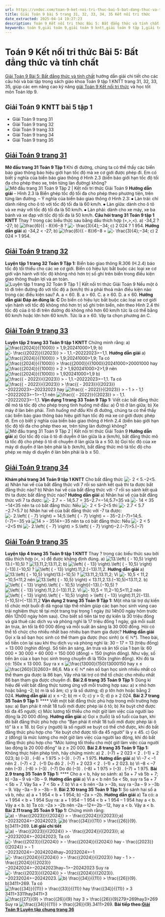 ```yaml
---
url: https://vndoc.com/toan-9-ket-noi-tri-thuc-bai-5-bat-dang-thuc-va-tinh-chat-320369
title: Giải Toán 9 bài 5 trang 31, 32, 33, 34, 35 Kết nối tri thức
date_extracted: 2025-04-14 19:27:23
description: Toán 9 Kết nối tri thức Bài 5: Bất đẳng thức và tính chất hướng dẫn giải chi tiết các câu hỏi và bài tập trong SGK Toán 9 Kết nối tri thức tập 1.
keywords: toán 9,giải toán 9,giải toán 9 kntt,giải toán 9 tập 1,giải toán 9 kết nối tri thức,toán 9 kết nối tri thức tập 1,Toán 9 Kết nối tri thức Bài 5,giải Toán 9 Kết nối tri thức Bài 5,Bài 5 Bất đẳng thức và tính chất,giải toán 9 kntt trang 6,toán 9 kết nối tri thức tập 1 trang 33,toán 9 kết nối tri thức tập 1 trang 32,toán 9 kết nối tri thức tập 1 trang 31,toán 9 kết nối tri thức tập 1 trang 35
---
```


# Toán 9 Kết nối tri thức Bài 5: Bất đẳng thức và tính chất
[Giải Toán 9 Bài 5: Bất đẳng thức và tính chất](<https://vndoc.com/toan-9-ket-noi-tri-thuc-bai-5-bat-dang-thuc-va-tinh-chat-320369>) hướng dẫn giải chi tiết cho các câu hỏi và bài tập trong sách giáo khoa Toán 9 tập 1 KNTT trang 31, 32, 33, 35, giúp các em nâng cao kỹ năng [giải Toán 9 Kết nối tri thức](<https://vndoc.com/toan-9-ket-noi-tri-thuc>) và học tốt môn Toán lớp 9.
## Giải Toán 9 KNTT bài 5 tập 1
  * Giải Toán 9 trang 31
  * Giải Toán 9 trang 32
  * Giải Toán 9 trang 33
  * Giải Toán 9 trang 34
  * Giải Toán 9 trang 35

## [Giải Toán 9 trang 31](<https://vndoc.com/giai-toan-9-trang-31-tap-1-ket-noi-tri-thuc-320705>)
**Mở đầu trang 31 Toán 9 Tập 1**
Khi đi đường, chúng ta có thể thấy các biển báo giao thông báo hiệu giới hạn tốc độ mà xe cơ giới được phép đi. Em có biết ý nghĩa của biển báo giao thông ở Hình 2.3 \(biển báo giới hạn tốc độ tối đa cho phép theo xe, trên từng làn đường\) không?
![Mở đầu trang 31 Toán 9 Tập 2 | Kết nối tri thức Giải Toán 9](https://i.vdoc.vn/data/image/2024/05/17/mo-dau-trang-31-toan-9-tap-1.png)
**Hướng dẫn giải**
– Hình 2.3 là Biển ghép tốc độ tối đa cho phép theo phương tiện, trên từng làn đường.
– Ý nghĩa của biển báo giao thông ở Hình 2.3:
⦁ Làn trái: chỉ dành riêng cho ô tô với tốc độ tối đa là 60 km/h.
⦁ Làn giữa: dành cho ô tô và xe máy với tốc độ tối đa là 50 km/h.
⦁ Làn phải: dành cho xe máy, xe ba bánh và xe đạp với tốc độ tối đa là 50 km/h.
**Câu hỏi trang 31 Toán 9 tập 1 KNTT**
Thay ? trong các biểu thức sau bằng dấu thích hợp \(=,>,<\).
a\) -34,2 ? -27;
b\) ![\\frac{6}{{ - 8}}](https://i.vdoc.vn/data/image/blank.png)6−8 ? ![- \\frac{3}{4};](https://i.vdoc.vn/data/image/blank.png)−34;
c\) 2 024 ? 1 954.
**Hướng dẫn giải**
a\) -34,2 < -27;
b\) ![\\frac{6}{{ - 8}}](https://i.vdoc.vn/data/image/blank.png)6−8 = ![- \\frac{3}{4};](https://i.vdoc.vn/data/image/blank.png)−34;
c\) 2 024 > 1 954.
## [Giải Toán 9 trang 32](<https://vndoc.com/giai-toan-9-trang-32-tap-1-ket-noi-tri-thuc-320707>)
**Luyện tập 1 trang 32 Toán 9 Tập 1:**
Biển báo giao thông R.306 \(H.2.4\) báo tốc độ tối thiểu cho các xe cơ giới. Biển có hiệu lực bắt buộc các loại xe cơ giới vận hành với tốc độ không nhỏ hơn trị số ghi trên biển trong điều kiện giao thông thuận lợi và an toàn.
![Luyện tập 1 trang 32 Toán 9 Tập 1 | Kết nối tri thức Giải Toán 9](https://i.vdoc.vn/data/image/2024/05/17/luyen-tap-1-trang-32-toan-9-tap-1.png)
Nếu một ô tô đi trên đường đó với tốc độ a \(km/h\) thì a phải thoả mãn điều kiện nào trong các điều kiện sau?
A. a < 60.
B. a > 60.
C. a ≥ 60.
D. a ≤ 60.
**Hướng dẫn giải**
**Đáp án đúng là: C**
Do biển có hiệu lực bắt buộc các loại xe cơ giới vận hành với tốc độ không nhỏ hơn trị số ghi trên biển, nên theo Hình 2.4 thì tốc độ của ô tô đi trên đường đó không nhỏ hơn 60 km/h tức là có thể bằng 60 km/h hoặc lớn hơn 60 km/h.
Tức là a ≥ 60. Vậy ta chọn phương án C.
## [Giải Toán 9 trang 33](<https://vndoc.com/giai-toan-9-trang-33-tap-1-ket-noi-tri-thuc-320709>)
**Luyện tập 2 trang 33 Toán 9 tập 1 KNTT**
Chứng minh rằng:
a\) ![\\frac{{2024}}{{1000}} > 1,9;](https://i.vdoc.vn/data/image/blank.png)20241000>1,9;
b\) ![- \\frac{{2022}}{{2023}} >  - 1,1.](https://i.vdoc.vn/data/image/blank.png)−20222023>−1,1.
**Hướng dẫn giải**
a\) ![\\frac{{2024}}{{1000}} > 1,9;](https://i.vdoc.vn/data/image/blank.png)20241000>1,9;
Ta có ![\\frac{{2024}}{{1000}} > \\frac{{2000}}{{1000}}](https://i.vdoc.vn/data/image/blank.png)20241000>20001000 hay ![\\frac{{2024}}{{1000}} > 2 > 1,9](https://i.vdoc.vn/data/image/blank.png)20241000>2>1,9 nên ![\\frac{{2024}}{{1000}} > 1,9](https://i.vdoc.vn/data/image/blank.png)20241000>1,9
b\) ![\\frac{{ - 2022}}{{2023}} >  - 1,1.](https://i.vdoc.vn/data/image/blank.png)−20222023>−1,1.
Ta có ![\\frac{{ - 2022}}{{2023}} > \\frac{{ - 2023}}{{2023}}](https://i.vdoc.vn/data/image/blank.png)−20222023>−20232023 hay ![\\frac{{ - 2022}}{{2023}} >  - 1 >  - 1,1](https://i.vdoc.vn/data/image/blank.png)−20222023>−1>−1,1 nên ![\\frac{{ - 2022}}{{2023}} >  - 1,1.](https://i.vdoc.vn/data/image/blank.png)−20222023>−1,1.
**Vận dụng 1 trang 33 Toán 9 Tập 1:**
Viết các bất đẳng thức để mô tả tốc độ cho phép trong tình huống mở đầu:
a\) Ô tô ở làn giữa;
b\) Xe máy ở làn bên phải.
_Tình huống mở đầu_
Khi đi đường, chúng ta có thể thấy các biển báo giao thông báo hiệu giới hạn tốc độ mà xe cơ giới được phép đi.
Em có biết ý nghĩa của biển báo giao thông ở Hình 2.4 \(biển báo giới hạn tốc độ tối đa cho phép theo xe, trên từng làn đường\) không?
![Mở đầu trang 31 Toán 9 Tập 2 | Kết nối tri thức Giải Toán 9](https://i.vdoc.vn/data/image/2024/05/17/mo-dau-trang-31-toan-9-tap-1.png)
**Hướng dẫn giải**
a\) Gọi tốc độ của ô tô di duyển ở làn giữa là a \(km/h\), bất đẳng thức mô tả tốc độ cho phép ô tô di chuyển ở làn giữa là a ≤ 50.
b\) Gọi tốc độ của xe máy di duyển ở làn bên phải là b \(km/h\), bất đẳng thức mô tả tốc độ cho phép xe máy di duyển ở làn bên phải là b ≤ 50.
## [Giải Toán 9 trang 34](<https://vndoc.com/giai-toan-9-trang-34-tap-1-ket-noi-tri-thuc-320710>)
**Khám phá trang 34 Toán 9 tập 1 KNTT**
Cho bất đẳng thức ![- 2 < 5.](https://i.vdoc.vn/data/image/blank.png)−2<5.
a\) Nhân hai vế của bất đẳng thức với 7 rồi so sánh kết quả thì ta được bất đẳng thức nào?
b\) Nhân hai vế của bất đẳng thức với -7 rồi so sánh kết quả thì ta được bất đẳng thức nào?
**Hướng dẫn giải**
a\) Nhân hai vế của bất đẳng thức với 7 ta được:
![- 2.7 =  - 14;5.7 = 35](https://i.vdoc.vn/data/image/blank.png)−2.7=−14;5.7=35 và ![- 14 < 35](https://i.vdoc.vn/data/image/blank.png)−14<35 nên ta có bất đẳng thức:
Nếu ![- 2 < 5](https://i.vdoc.vn/data/image/blank.png)−2<5 thì ![- 2.7 < 5.7](https://i.vdoc.vn/data/image/blank.png)−2.7<5.7
b\) Nhân hai vế của bất đẳng thức với -7 ta được:
![- 2.\\left\( { - 7} \\right\) = 14;5.\\left\( { - 7} \\right\) =  - 35](https://i.vdoc.vn/data/image/blank.png)−2.\(−7\)=14;5.\(−7\)=−35 và ![14 >  - 35](https://i.vdoc.vn/data/image/blank.png)14>−35 nên ta có bất đẳng thức:
Nếu ![- 2 < 5](https://i.vdoc.vn/data/image/blank.png)−2<5 thì ![- 2.\\left\( { - 7} \\right\) > 5.\\left\( { - 7} \\right\)](https://i.vdoc.vn/data/image/blank.png)−2.\(−7\)>5.\(−7\)
## [Giải Toán 9 trang 35](<https://vndoc.com/giai-toan-9-trang-35-tap-1-ket-noi-tri-thuc-320713>)
**Luyện tập 4 trang 35 Toán 9 tập 1 KNTT**
Thay ? trong các biểu thức sau bởi dấu thích hợp \(<, >\) để được khẳng định đúng.
a\) ![13.\\left\( { - 10,5} \\right\)](https://i.vdoc.vn/data/image/blank.png)13.\(−10,5\) ? ![13.11,2;](https://i.vdoc.vn/data/image/blank.png)13.11,2;
b\) ![\\left\( { - 13} \\right\).\\left\( { - 10,5} \\right\)](https://i.vdoc.vn/data/image/blank.png)\(−13\).\(−10,5\) ? ![\\left\( { - 13} \\right\).11,2.](https://i.vdoc.vn/data/image/blank.png)\(−13\).11,2.
**Hướng dẫn giải**
a\) ![13.\\left\( { - 10,5} \\right\)](https://i.vdoc.vn/data/image/blank.png)13.\(−10,5\) ? ![13.11,2;](https://i.vdoc.vn/data/image/blank.png)13.11,2;
Vì ![- 10,5 < 11,2](https://i.vdoc.vn/data/image/blank.png)−10,5<11,2 nên ![13.\\left\( { - 10,5} \\right\) < 13.11,2.](https://i.vdoc.vn/data/image/blank.png)13.\(−10,5\)<13.11,2.
b\) ![\\left\( { - 13} \\right\).\\left\( { - 10,5} \\right\)](https://i.vdoc.vn/data/image/blank.png)\(−13\).\(−10,5\) ? ![\\left\( { - 13} \\right\).11,2.](https://i.vdoc.vn/data/image/blank.png)\(−13\).11,2.
Vì ![- 10,5 < 11,2](https://i.vdoc.vn/data/image/blank.png)−10,5<11,2 nên ![\\left\( { - 13} \\right\).\\left\( { - 10,5} \\right\) > \\left\( { - 13} \\right\).11,2](https://i.vdoc.vn/data/image/blank.png)\(−13\).\(−10,5\)>\(−13\).11,2
**Vận dụng 2 trang 35 Toán 9 Tập 1:**
Một nhà tài trợ dự kiến tổ chức một buổi đi dã ngoại tập thể nhằm giúp các bạn học sinh vùng cao trải nghiệm thực tế tại một trang trại trong 1 ngày \(từ 14h00 ngày hôm trước đến 12h00 ngày hôm sau\). Cho biết số tiền tài trợ dự kiến là 30 triệu đồng và giá thuê các dịch vụ và phòng nghỉ là 17 triệu đồng 1 ngày, giá mỗi suất ăn trưa, ăn tối là 60 000 đồng và mỗi suất ăn sáng là 30 000 đồng. Hỏi có thể tổ chức cho nhiều nhất bao nhiêu bạn tham gia được?
**Hướng dẫn giải**
Gọi x là số bạn học sinh có thể tham gia được \(học sinh\) \(x ∈ ℕ\*\).
Theo bài, số tiền còn lại sau khi thu dịch vụ và phòng nghỉ là:
30 – 17 = 13 \(triệu đồng\) = 13 000 \(nghìn đồng\).
Số tiền ăn sáng, ăn trưa và ăn tối của 1 bạn là:
60 000 + 30 000 + 60 000 = 150 000 \(đồng\) = 150 \(nghìn đồng\).
Như vậy, số tiền ăn của x bạn học sinh trong chuyến đi là 150x \(nghìn đồng\).
Khi đó ta có: 150x ≤ 13 000.
Suy ra x ≤ ![\\frac{13000}{150}](https://i.vdoc.vn/data/image/blank.png)13000150 hay x ≤ ![\\frac{260}{3}](https://i.vdoc.vn/data/image/blank.png)2603= 86,6.
Mà x ∈ ℕ\* nên số bạn học sinh nhiều nhất có thể tham gia được là 86 bạn.
Vậy nhà tài trợ có thể tổ chức cho nhiều nhất 86 bạn tham gia được chuyến đi.
**Bài 2.6 trang 35 Toán 9 Tập 1:**
Dùng kí hiệu để viết bất đẳng thức tương ứng với mỗi truờng hợp sau:
a\) x nhỏ hơn hoặc bằng –2;
b\) m là số âm;
c\) y là số dương;
d\) p lớn hơn hoặc bằng 2 024.
**Hướng dẫn giải**
a\) x ≤ –2;
b\) m < 0;
c\) y > 0;
d\) p ≥ 2 024.
**Bài 2.7 trang 35 Toán 9 Tập 1:**
**** Viết một bất đẳng thức phù hợp trong mỗi trường hợp sau:
a\) Bạn phải ít nhất 18 tuổi mới được phép lái ô tô;
b\) Xe buýt chở được tối đa 45 người;
c\) Mức lương tối thiểu cho một giờ làm việc của người lao động là 20 000 đồng.
**Hướng dẫn giải**
a\) Gọi x \(tuổi\) là số tuổi của bạn, khi đó bất đẳng thức phù hợp cho “Bạn phải ít nhất 18 tuổi mới được phép lái ô tô” là x ≥ 18.
b\) Gọi y \(người\) là số người xe buýt có thể chở được, khi đó bất đẳng thức phù hợp cho “Xe buýt chở được tối đa 45 người” là y ≤ 45.
c\) Gọi z \(đồng\) là mức lương cho một giờ làm việc của người lao động, khi đó bất đẳng thức phù hợp cho “Mức lương tối thiểu cho một giờ làm việc của người lao động là 20 000 đồng” là z ≥ 20 000.
**Bài 2.8 trang 35 Toán 9 Tập 1:**
Không thực hiện phép tính, hãy chứng minh:
a\) 2 . \(–7\) + 2 023 < 2 . \(–1\) + 2 023;
b\) \(–3\) . \(–8\) + 1 975 > \(–3\) . \(–7\) + 1 975.
**Hướng dẫn giải**
a\) Vì –7 < –1 nên 2 . \(–7\) < 2 . \(–1\)
Do đó 2 . \(–7\) + 2 023 < 2 . \(–1\) + 2 023.
b\) Vì –8 < –7 nên \(–3\) . \(–8\) > \(–3\) . \(–7\)
Do đó \(–3\) . \(–8\) + 1 975 > \(–3\) . \(–7\) + 1 975.
**Bài 2.9 trang 35 Toán 9 Tập 1:**
**** Cho a < b, hãy so sánh:
a\) 5a + 7 và 5b + 7;
b\) –3a – 9 và –3b – 9.
**Hướng dẫn giải**
a\) Vì a < b nên 5a < 5b, suy ra 5a + 7 < 5b + 7.
Vậy 5a + 7 < 5b + 7.
b\) Vì a < b nên –3a > –3b, suy ra –3a – 9 > –3b – 9.
Vậy –3a – 9 > –3b – 9.
**Bài 2.10 trang 35 Toán 9 Tập 1:**
So sánh hai số a và b, nếu:
a\) a + 1 954 < b + 1 954;
b\) –2a > –2b.
**Hướng dẫn giải**
a\) Ta có: a + 1 954 < b + 1 954
Suy ra: a + 1 954 – 1 954 < b + 1 954 – 1 954 hay a < b.
Vậy a < b.
b\) Ta có: –2a > –2b nên –2a⋅−12<–2b⋅−12, hay a < b.
Vậy a < b.
**Bài 2.11 trang 35 Toán 9 Tập 1:**
Chứng minh rằng:
![a\) - \\frac{{2023}}{{2024}} > - \\frac{{2024}}{{2023}};](https://i.vdoc.vn/data/image/blank.png)a\)−20232024>−20242023;
![b\) \\frac{{34}}{{11}} > \\frac{{26}}{9}.](https://i.vdoc.vn/data/image/blank.png)b\)3411>269.
**Lời giải chi tiết**
![a\) - \\frac{{2023}}{{2024}} > - \\frac{{2024}}{{2023}};](https://i.vdoc.vn/data/image/blank.png) a\)−20232024>−20242023;
Ta có ![- \\frac{{2023}}{{2024}} > - \\frac{{2024}}{{2024}} hay - \\frac{{2023}}{{2024}} > - 1](https://i.vdoc.vn/data/image/blank.png)−20232024>−20242024hay−20232024>−1
![- \\frac{{2024}}{{2024}} > - \\frac{{2024}}{{2023}} hay - 1 > - \\frac{{2024}}{{2023}}](https://i.vdoc.vn/data/image/blank.png)−20242024>−20242023hay−1>−20242023
Suy ra ![- \\frac{{2023}}{{2024}} > - \\frac{{2024}}{{2023}}.](https://i.vdoc.vn/data/image/blank.png)−20232024>−20242023.
![b\) \\frac{{34}}{{11}} > \\frac{{26}}{9}.](https://i.vdoc.vn/data/image/blank.png)b\)3411>269.
Ta có ![\\frac{{34}}{{11}} > \\frac{{33}}{{11}} hay \\frac{{34}}{{11}} > 3](https://i.vdoc.vn/data/image/blank.png)3411>3311hay3411>3
![\\frac{{27}}{9} > \\frac{{26}}{9} hay 3 > \\frac{{26}}{9}](https://i.vdoc.vn/data/image/blank.png)279>269hay3>269
Suy ra ![\\frac{{34}}{{11}} > \\frac{{26}}{9}.](https://i.vdoc.vn/data/image/blank.png)3411>269.
**Bài tiếp theo:[Giải Toán 9 Luyện tập chung trang 36](<https://vndoc.com/toan-9-ket-noi-tri-thuc-luyen-tap-chung-trang-36-320447>)**

